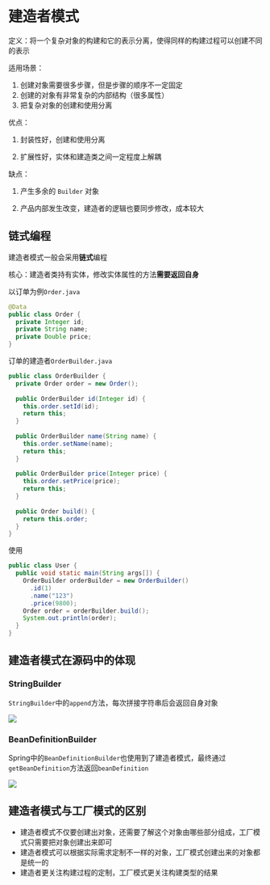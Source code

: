 # 建造者模式

定义：将一个复杂对象的构建和它的表示分离，使得同样的构建过程可以创建不同的表示

适用场景：

1. 创建对象需要很多步骤，但是步骤的顺序不一定固定
2. 创建的对象有非常复杂的内部结构（很多属性）
3. 把复杂对象的创建和使用分离

优点：

1. 封装性好，创建和使用分离

2. 扩展性好，实体和建造类之间一定程度上解耦

缺点：

1. 产生多余的 `Builder` 对象

2. 产品内部发生改变，建造者的逻辑也要同步修改，成本较大



## 链式编程

建造者模式一般会采用**链式**编程

核心：建造者类持有实体，修改实体属性的方法**需要返回自身**

以订单为例`Order.java`

```java
@Data
public class Order {
  private Integer id;
  private String name;
  private Double price;
}
```

订单的建造者`OrderBuilder.java`

```java
public class OrderBuilder {
  private Order order = new Order();
  
  public OrderBuilder id(Integer id) {
    this.order.setId(id);
    return this;
  }
  
  public OrderBuilder name(String name) {
    this.order.setName(name);
    return this;
  }
  
  public OrderBuilder price(Integer price) {
    this.order.setPrice(price);
    return this;
  }
  
  public Order build() {
    return this.order;
  }
}
```

使用

```java
public class User {
  public void static main(String args[]) {
    OrderBuilder orderBuilder = new OrderBuilder()
      .id(1)
      .name("123")
      .price(9800);
    Order order = orderBuilder.build();
    System.out.println(order);
  }
}
```



## 建造者模式在源码中的体现

### StringBuilder

`StringBuilder`中的`append`方法，每次拼接字符串后会返回自身对象

![](https://wingbun-notes-image.oss-cn-guangzhou.aliyuncs.com/images/20210917222313.png)



### BeanDefinitionBuilder

Spring中的`BeanDefinitionBuilder`也使用到了建造者模式，最终通过`getBeanDefinition`方法返回`beanDefinition`

![](https://wingbun-notes-image.oss-cn-guangzhou.aliyuncs.com/images/20210917223035.png)



## 建造者模式与工厂模式的区别

- 建造者模式不仅要创建出对象，还需要了解这个对象由哪些部分组成，工厂模式只需要把对象创建出来即可
- 建造者模式可以根据实际需求定制不一样的对象，工厂模式创建出来的对象都是统一的
- 建造者更关注构建过程的定制，工厂模式更关注构建类型的结果

